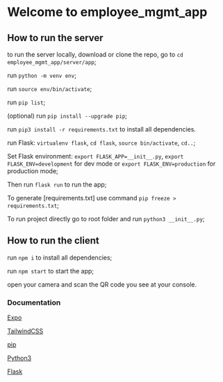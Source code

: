 # Welcome to employee_mgmt_app

## How to run the server

to run the server locally, download or clone the repo, go to `cd employee_mgmt_app/server/app`;

run `python -m venv env`;

run `source env/bin/activate`;

run `pip list`;

(optional) run `pip install --upgrade pip`;

run `pip3 install -r requirements.txt` to install all dependencies.

run Flask: `virtualenv flask`, `cd flask`, `source bin/activate`, `cd..`;

Set Flask environment: `export FLASK_APP=__init__.py`, `export FLASK_ENV=development` for dev mode or `export FLASK_ENV=production` for production mode;

Then run `flask run` to run the app;

To generate [requirements.txt] use command `pip freeze > requirements.txt`;

To run project directly go to root folder and run `python3 __init__.py`;

## How to run the client

run `npm i` to install all dependencies;

run `npm start` to start the app;

open your camera and scan the QR code you see at your console.

### Documentation

[Expo](https://docs.expo.dev/)

[TailwindCSS](https://www.nativewind.dev/quick-starts/expo)

[pip](https://pypi.org/project/pip/)

[Python3](https://www.python.org/downloads/)

[Flask](https://flask.palletsprojects.com/en/2.0.x/installation/)
